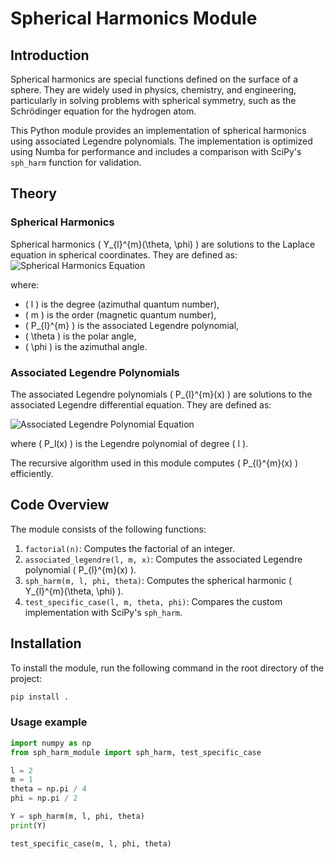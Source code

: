 # Spherical Harmonics Module

## Introduction

Spherical harmonics are special functions defined on the surface of a sphere. They are widely used in physics, chemistry, and engineering, particularly in solving problems with spherical symmetry, such as the Schrödinger equation for the hydrogen atom.

This Python module provides an implementation of spherical harmonics using associated Legendre polynomials. The implementation is optimized using Numba for performance and includes a comparison with SciPy's `sph_harm` function for validation.

## Theory

### Spherical Harmonics

Spherical harmonics \( Y_{l}^{m}(\theta, \phi) \) are solutions to the Laplace equation in spherical coordinates. They are defined as:
![Spherical Harmonics Equation](https://latex.codecogs.com/svg.image?Y_{l}^{m}(\theta,\phi)=\sqrt{\frac{2l+1}{4\pi}\frac{(l-m)!}{(l+m)!}}P_{l}^{m}(\cos\theta)e^{im\phi})

where:
- \( l \) is the degree (azimuthal quantum number),
- \( m \) is the order (magnetic quantum number),
- \( P_{l}^{m} \) is the associated Legendre polynomial,
- \( \theta \) is the polar angle,
- \( \phi \) is the azimuthal angle.

### Associated Legendre Polynomials

The associated Legendre polynomials \( P_{l}^{m}(x) \) are solutions to the associated Legendre differential equation. They are defined as:

![Associated Legendre Polynomial Equation](https://latex.codecogs.com/svg.image?P_{l}^{m}(x)=(-1)^m(1-x^2)^{m/2}\frac{d^m}{dx^m}P_l(x))

where \( P_l(x) \) is the Legendre polynomial of degree \( l \).

The recursive algorithm used in this module computes \( P_{l}^{m}(x) \) efficiently.

## Code Overview

The module consists of the following functions:
1. `factorial(n)`: Computes the factorial of an integer.
2. `associated_legendre(l, m, x)`: Computes the associated Legendre polynomial \( P_{l}^{m}(x) \).
3. `sph_harm(m, l, phi, theta)`: Computes the spherical harmonic \( Y_{l}^{m}(\theta, \phi) \).
4. `test_specific_case(l, m, theta, phi)`: Compares the custom implementation with SciPy's `sph_harm`.

## Installation

To install the module, run the following command in the root directory of the project:

```bash
pip install .
```


### Usage example

```python
import numpy as np
from sph_harm_module import sph_harm, test_specific_case

l = 2
m = 1
theta = np.pi / 4
phi = np.pi / 2

Y = sph_harm(m, l, phi, theta)
print(Y)

test_specific_case(m, l, phi, theta)
```
